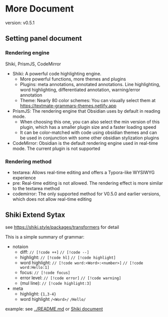 # More Document

version: v0.5.1

## Setting panel document

### Rendering engine

Shiki, PrismJS, CodeMirror

- Shiki: A powerful code highlighting engine.
  - More powerful functions, more themes and plugins
  - Plugins: meta annotations, annotated annotations. Line highlighting, word highlighting, differentiated annotation, warning/error annotation
  - Theme: Nearly 80 color schemes: You can visually select them at https://textmate-grammars-themes.netlify.app
- PrismJS: The rendering engine that Obsidian uses by default in reading mode.
  - When choosing this one, you can also select the min version of this plugin, which has a smaller plugin size and a faster loading speed
  - It can be color-matched with code using obsidian themes and can be used in conjunction with some other obsidian stylization plugins
- CodeMirror: Obsidian is the default rendering engine used in real-time mode. The current plugin is not supported

### Rendering method

- textarea: Allows real-time editing and offers a Typora-like WYSIWYG experience
- pre: Real-time editing is not allowed. The rendering effect is more similar to the textarea method
- codemirror: The only supported method for V0.5.0 and earlier versions, which does not allow real-time editing

## Shiki Extend Sytax

see https://shiki.style/packages/transformers for detail

This is a simple summary of grammar:

- notaion
  - diff:            `// [!code ++]` `// [!code --]`
  - highlight:       `// [!code hl]` `// [!code highlight]`
  - word highlight:  `// [!code word:<Word>:<number>]` `// [!code word:Hello:1]`
  - focus:           `// [!code focus]`
  - error level:     `// [!code error]` `// [!code warning]`
  - (mul line):      `// [!code highlight:3]`
- meta
  - highlight:       `{1,3-4}`
  - word highlight   `/<Word>/` `/Hello/`

example: see [../README.md](../README.md) or [Shiki document](https://shiki.style/packages/transformers)
